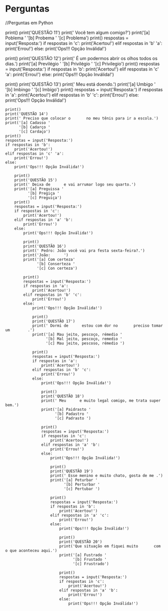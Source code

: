 # Perguntas
//Perguntas em Python


print()
print('QUESTÃO 11')
print(' Você tem algum        comigo?')
print('[a] Poblema '
      '[b] Probema '
      '[c] Problema')
print()
respostas = input('Resposta:')
if respostas in 'c':
    print('Acertou!')
elif respostas in 'b' 'a':
    print('Errou!')
else:
    print('Ops!!! Opção Inválida!')

print()
print('QUESTÃO 12')
print(' É um        podermos abrir os olhos todos os dias.')
print('[a] Previlégio '
      '[b] Privilégio '
      '[c] Privilegio')
print()
respostas = input('Resposta:')
if respostas in 'b':
    print('Acertou!')
elif respostas in 'c' 'a':
    print('Errou!')
else:
    print('Ops!!! Opção Inválida!')

print()
print('QUESTÃO 13')
print(' Meu     está doendo.')
print('[a] Umbigo '
      '[b] Imbingo '
      '[c] Imbigo')
print()
respostas = input('Resposta:')
if respostas in 'a':
    print('Acertou!')
elif respostas in 'b' 'c':
    print('Errou!')
else:
    print('Ops!!! Opção Inválida!')

    print()
    print('QUESTÃO 14')
    print(' Preciso que colocar o       no meu tênis para ir a escola.')
    print('[a] Cadasso '
          '[b] Cadarço '
          '[c] Cardaço')
    print()
    respostas = input('Resposta:')
    if respostas in 'b':
        print('Acertou!')
    elif respostas in 'c' 'a':
        print('Errou!')
    else:
        print('Ops!!! Opção Inválida!')

        print()
        print('QUESTÃO 15')
        print(' Deixa de      e vai arrumar logo seu quarto.')
        print('[a] Preguissa '
              '[b] Pregiça '
              '[c] Preguiça')
        print()
        respostas = input('Resposta:')
        if respostas in 'c':
            print('Acertou!')
        elif respostas in 'a' 'b':
            print('Errou!')
        else:
            print('Ops!!! Opção Inválida!')

            print()
            print('QUESTÃO 16')
            print(' Pedro: João você vai pra festa sexta-feira?.')
            print('João:      ')
            print('[a] Com certeza'
                  '[b] Conserteza '
                  '[c] Con certeza')

            print()
            respostas = input('Resposta:')
            if respostas in 'a':
                print('Acertou!')
            elif respostas in 'b' 'c':
                print('Errou!')
            else:
                print('Ops!!! Opção Inválida!')

                print()
                print('QUESTÃO 17')
                print(' Dormi de      estou com dor no       preciso tomar um        .')
                print('[a] Mau jeito, pescoço, rémedio '
                      '[b] Mal jeito, pescoço, remedio '
                      '[c] Mau jeito, pescoso, rémedio ')

                print()
                respostas = input('Resposta:')
                if respostas in 'a':
                    print('Acertou!')
                elif respostas in 'b' 'c':
                    print('Errou!')
                else:
                    print('Ops!!! Opção Inválida!')

                    print()
                    print('QUESTÃO 18')
                    print(' Meu      e muito legal comigo, me trata super bem.')
                    print('[a] Paidrasto '
                          '[b] Padastro '
                          '[c] Padrasto ')

                    print()
                    respostas = input('Resposta:')
                    if respostas in 'c':
                        print('Acertou!')
                    elif respostas in 'a' 'b':
                        print('Errou!')
                    else:
                        print('Ops!!! Opção Inválida!')

                        print()
                        print('QUESTÃO 19')
                        print(' Esse menino e muito chato, gosta de me .')
                        print('[a] Peturbar '
                              '[b] Perturbar '
                              '[c] Pertubar ')

                        print()
                        respostas = input('Resposta:')
                        if respostas in 'b':
                            print('Acertou!')
                        elif respostas in 'a' 'c':
                            print('Errou!')
                        else:
                            print('Ops!!! Opção Inválida!')

                            print()
                            print('QUESTÃO 20')
                            print('Que situação em fiquei muito       com o que aconteceu aqui.')
                            print('[a] Fustrado '
                                  '[b] Frustado '
                                  '[c] Frustrado')

                            print()
                            respostas = input('Resposta:')
                            if respostas in 'c':
                                print('Acertou!')
                            elif respostas in 'a' 'b':
                                print('Errou!')
                            else:
                                print('Ops!!! Opção Inválida!')
